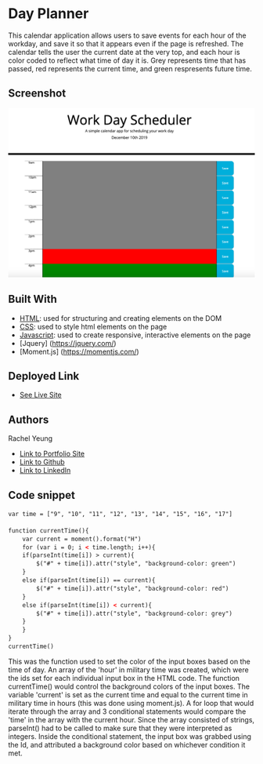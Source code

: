 # Day Planner

This calendar application allows users to save events for each hour of the workday, and save it so that it appears even if the page is refreshed. The calendar tells the user the current date at the very top, and each hour is color coded to reflect what time of day it is. Grey represents time that has passed, red represents the current time, and green respresents future time. 
## Screenshot 
![site](screenshot.png)

## Built With

* [HTML](https://developer.mozilla.org/en-US/docs/Web/HTML): used for structuring and creating elements on the DOM
* [CSS](https://developer.mozilla.org/en-US/docs/Web/CSS): used to style html elements on the page
* [Javascript](https://developer.mozilla.org/en-US/docs/Web/JavaScript): used to create responsive, interactive elements on the page
* [Jquery] (https://jquery.com/)
* [Moment.js] (https://momentjs.com/)

## Deployed Link

* [See Live Site](https://xrachhel.github.io/dayPlanner/)


## Authors

Rachel Yeung 

- [Link to Portfolio Site](https://xrachhel.github.io/interactivePortfolio/)
- [Link to Github](https://github.com/xrachhel/dayPlanner)
- [Link to LinkedIn](https://www.linkedin.com/)

## Code snippet 
```html
var time = ["9", "10", "11", "12", "13", "14", "15", "16", "17"]
    
function currentTime(){
    var current = moment().format("H")
    for (var i = 0; i < time.length; i++){
    if(parseInt(time[i]) > current){
        $("#" + time[i]).attr("style", "background-color: green")
    }
    else if(parseInt(time[i]) == current){
        $("#" + time[i]).attr("style", "background-color: red")
    }
    else if(parseInt(time[i]) < current){
        $("#" + time[i]).attr("style", "background-color: grey")
    }
    }
}
currentTime()
```
This was the function used to set the color of the input boxes based on the time of day. An array of the 'hour' in military time was created, which were the ids set for each individual input box in the HTML code. The function currentTime() would control the background colors of the input boxes. The variable 'current' is set as the current time and equal to the current time in military time in hours (this was done using moment.js). A for loop that would iterate through the array and 3 conditional statements would compare the 'time' in the array with the current hour. Since the array consisted of strings, parseInt() had to be called to make sure that they were interpreted as integers. Inside the conditional statement, the input box was grabbed using the Id, and attributed a background color based on whichever condition it met. 